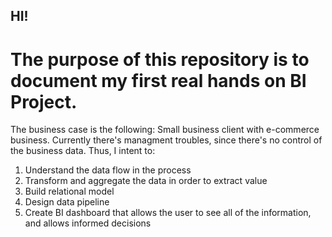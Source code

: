 ## HI!

# The purpose of this repository is to document my first real hands on BI Project.
The business case is the following: Small business client with e-commerce business. Currently there's managment troubles, since there's no control of the business data. Thus, I intent to: 
  1. Understand the data flow in the process
  2. Transform and aggregate the data in order to extract value
  3. Build relational model
  4. Design data pipeline
  5. Create BI dashboard that allows the user to see all of the information, and allows informed decisions
